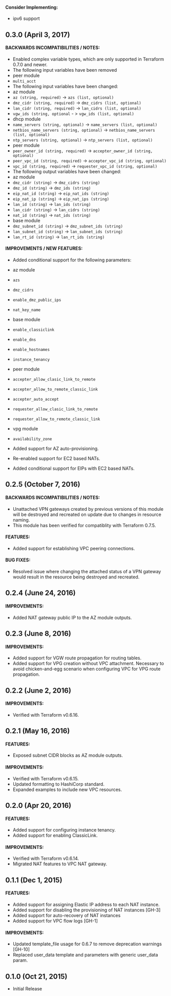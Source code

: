 #### Consider Implementing:
* ipv6 support

## 0.3.0 (April 3, 2017)

#### BACKWARDS INCOMPATIBILITIES / NOTES:
* Enabled complex variable types, which are only supported in Terraform 0.7.0 and newer.
* The following input variables have been removed
 * peer module
  * `multi_acct`
* The following input variables have been changed:
 * az module
  * `az (string, required)` -> `azs (list, optional)`
  * `dmz_cidr (string, required)` -> `dmz_cidrs (list, optional)`
  * `lan_cidr (string, required)` -> `lan_cidrs (list, optional)`
  * `vgw_ids (string, optional` - > `vgw_ids (list, optional)`
 * dhcp module
  * `name_servers (string, optional)` -> `name_servers (list, optional)`
  * `netbios_name_servers (string, optional)` -> `netbios_name_servers (list, optional)`
  * `ntp_servers (string, optional)` -> `ntp_servers (list, optional)`
 * peer module
  * `peer_owner_id (string, required)` -> `accepter_owner_id (string, optional)`
  * `peer_vpc_id (string, required)` -> `accepter_vpc_id (string, optional)`
  * `vpc_id (string, required)` -> `requester_vpc_id (string, optional)`
* The following output variables have been changed:
 * az module
  * `dmz_cidr (string)` -> `dmz_cidrs (string)`
  * `dmz_id (string)` -> `dmz_ids (string)`
  * `eip_nat_id (string)` -> `eip_nat_ids (string)`
  * `eip_nat_ip (string)` -> `eip_nat_ips (string)`
  * `lan_id (string)` -> `lan_ids (string)`
  * `lan_cidr (string)` -> `lan_cidrs (string)`
  * `nat_id (string)` -> `nat_ids (string)`
 * base module
  * `dmz_subnet_id (string)` -> `dmz_subnet_ids (string)`
  * `lan_subnet_id (string)` -> `lan_subnet_ids (string)`
  * `lan_rt_id (string)` -> `lan_rt_ids (string)`

#### IMPROVEMENTS / NEW FEATURES:
* Added conditional support for the following parameters:
 * az module
  * `azs`
  * `dmz_cidrs`
  * `enable_dmz_public_ips`
  * `nat_key_name`
 * base module
  * `enable_classiclink`
  * `enable_dns`
  * `enable_hostnames`
  * `instance_tenancy`
 * peer module
  * `accepter_allow_clasic_link_to_remote`
  * `accepter_allow_to_remote_classic_link`
  * `accepter_auto_accept`
  * `requester_allow_clasic_link_to_remote`
  * `requester_allow_to_remote_classic_link`
 * vpg module
  * `availability_zone`

* Added support for AZ auto-provisioning.
* Re-enabled support for EC2 based NATs.
* Added conditional support for EIPs with EC2 based NATs.

## 0.2.5 (October 7, 2016)

#### BACKWARDS INCOMPATIBILITIES / NOTES:
* Unattached VPN gateways created by previous versions of this module will be destroyed and recreated on update due to changes in resource naming.
* This module has been verified for compatiblity with Terraform 0.7.5.

#### FEATURES:
* Added support for establishing VPC peering connections.

#### BUG FIXES:
* Resolved issue where changing the attached status of a VPN gateway would result in the resource being destroyed and recreated.

## 0.2.4 (June 24, 2016)

#### IMPROVEMENTS:
* Added NAT gateway public IP to the AZ module outputs.

## 0.2.3 (June 8, 2016)

#### IMPROVEMENTS:
* Added support for VGW route propagation for routing tables.
* Added support for VPG creation without VPC attachment. Necessary to avoid chicken-and-egg scenario when configuring VPC for VPG route propagation.

## 0.2.2 (June 2, 2016)

#### IMPROVEMENTS:
* Verified with Terraform v0.6.16.

## 0.2.1 (May 16, 2016)

#### FEATURES:
* Exposed subnet CIDR blocks as AZ module outputs.

#### IMPROVEMENTS:
* Verified with Terraform v0.6.15.
* Updated formatting to HashiCorp standard.
* Expanded examples to include new VPC resources.

## 0.2.0 (Apr 20, 2016)

#### FEATURES:
* Added support for configuring instance tenancy.
* Added support for enabling ClassicLink.

#### IMPROVEMENTS:
* Verified with Terraform v0.6.14.
* Migrated NAT features to VPC NAT gateway.

## 0.1.1 (Dec 1, 2015)

#### FEATURES:
* Added support for assigning Elastic IP address to each NAT instance.
* Added support for disabling the provisioning of NAT instances [GH-3]
* Added support for auto-recovery of NAT instances
* Added support for VPC flow logs [GH-1]

#### IMPROVEMENTS:
* Updated template_file usage for 0.6.7 to remove deprecation warnings [GH-10]
* Replaced user_data template and parameters with generic user_data param.

## 0.1.0 (Oct 21, 2015)

* Initial Release
